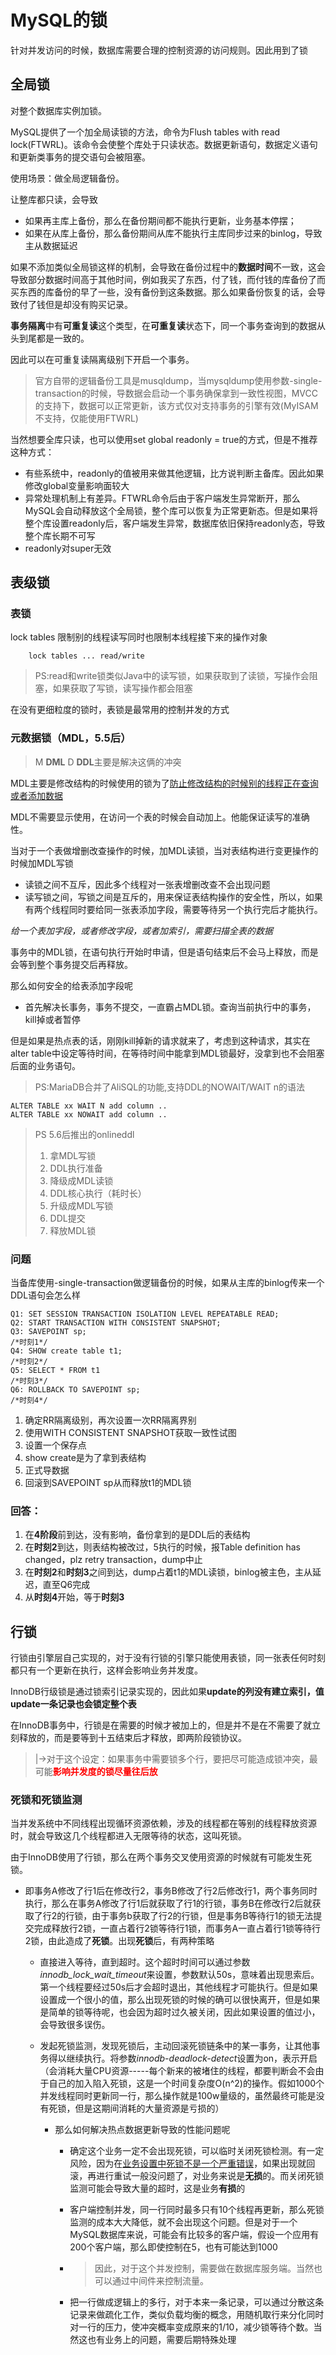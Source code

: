 # MySQL的锁

针对并发访问的时候，数据库需要合理的控制资源的访问规则。因此用到了锁

## 全局锁

对整个数据库实例加锁。

MySQL提供了一个加全局读锁的方法，命令为Flush tables with read lock(FTWRL)。该命令会使整个库处于只读状态。数据更新语句，数据定义语句和更新类事务的提交语句会被阻塞。

使用场景：做全局逻辑备份。

让整库都只读，会导致

- 如果再主库上备份，那么在备份期间都不能执行更新，业务基本停摆；
- 如果在从库上备份，那么备份期间从库不能执行主库同步过来的binlog，导致主从数据延迟

如果不添加类似全局锁这样的机制，会导致在备份过程中的**数据时间**不一致，这会导致部分数据时间高于其他时间，例如我买了东西，付了钱，而付钱的库备份了而买东西的库备份的早了一些，没有备份到这条数据。那么如果备份恢复的话，会导致付了钱但是却没有购买记录。

**事务隔离**中有**可重复读**这个类型，在**可重复读**状态下，同一个事务查询到的数据从头到尾都是一致的。

因此可以在可重复读隔离级别下开启一个事务。

> 官方自带的逻辑备份工具是musqldump，当mysqldump使用参数-single-transaction的时候，导数据会启动一个事务确保拿到一致性视图，MVCC的支持下，数据可以正常更新，该方式仅对支持事务的引擎有效(MyISAM不支持，仅能使用FTWRL)

当然想要全库只读，也可以使用set global readonly = true的方式，但是不推荐这种方式：

- 有些系统中，readonly的值被用来做其他逻辑，比方说判断主备库。因此如果修改global变量影响面较大
- 异常处理机制上有差异。FTWRL命令后由于客户端发生异常断开，那么MySQL会自动释放这个全局锁，整个库可以恢复为正常更新态。但是如果将整个库设置readonly后，客户端发生异常，数据库依旧保持readonly态，导致整个库长期不可写
- readonly对super无效

## 表级锁

### 表锁

lock tables 限制别的线程读写同时也限制本线程接下来的操作对象

```mysql
	lock tables ... read/write
```

> PS:read和write锁类似Java中的读写锁，如果获取到了读锁，写操作会阻塞，如果获取了写锁，读写操作都会阻塞

在没有更细粒度的锁时，表锁是最常用的控制并发的方式

### 元数据锁（MDL，5.5后）

> M **DML** D **DDL**主要是解决这俩的冲突

MDL主要是修改结构的时候使用的锁为了<u>防止修改结构的时候别的线程正在查询或者添加数据</u>

MDL不需要显示使用，在访问一个表的时候会自动加上。他能保证读写的准确性。

当对于一个表做增删改查操作的时候，加MDL读锁，当对表结构进行变更操作的时候加MDL写锁

- 读锁之间不互斥，因此多个线程对一张表增删改查不会出现问题
- 读写锁之间，写锁之间是互斥的，用来保证表结构操作的安全性，所以，如果有两个线程同时要给同一张表添加字段，需要等待另一个执行完后才能执行。

*给一个表加字段，或者修改字段，或者加索引，需要扫描全表的数据*

事务中的MDL锁，在语句执行开始时申请，但是语句结束后不会马上释放，而是会等到整个事务提交后再释放。

那么如何安全的给表添加字段呢

- 首先解决长事务，事务不提交，一直霸占MDL锁。查询当前执行中的事务，kill掉或者暂停

但是如果是热点表的话，刚刚kill掉新的请求就来了，考虑到这种请求，其实在alter table中设定等待时间，在等待时间中能拿到MDL锁最好，没拿到也不会阻塞后面的业务语句。

> PS:MariaDB合并了AliSQL的功能,支持DDL的NOWAIT/WAIT n的语法

```mariadb
ALTER TABLE xx WAIT N add column ..
ALTER TABLE xx NOWAIT add column ..
```

> PS 5.6后推出的onlineddl
>
> 1. 拿MDL写锁
> 2. DDL执行准备
> 3. 降级成MDL读锁
> 4. DDL核心执行（耗时长）
> 5. 升级成MDL写锁
> 6. DDL提交
> 7. 释放MDL锁

### 问题

当备库使用-single-transaction做逻辑备份的时候，如果从主库的binlog传来一个DDL语句会怎么样

```mysql
Q1: SET SESSION TRANSACTION ISOLATION LEVEL REPEATABLE READ;
Q2: START TRANSACTION WITH CONSISTENT SNAPSHOT;
Q3: SAVEPOINT sp;
/*时刻1*/
Q4: SHOW create table t1;
/*时刻2*/
Q5: SELECT * FROM t1
/*时刻3*/
Q6: ROLLBACK TO SAVEPOINT sp;
/*时刻4*/
```

1. 确定RR隔离级别，再次设置一次RR隔离界别
2. 使用WITH CONSISTENT SNAPSHOT获取一致性试图
3. 设置一个保存点
4. show create是为了拿到表结构
5. 正式导数据
6. 回滚到SAVEPOINT sp从而释放t1的MDL锁

### 回答：

1. 在**4阶段**前到达，没有影响，备份拿到的是DDL后的表结构
2. 在**时刻2**到达，则表结构被改过，5执行的时候，报Table definition has changed，plz retry transaction，dump中止
3. 在**时刻2**和**时刻3**之间到达，dump占着t1的MDL读锁，binlog被主色，主从延迟，直至Q6完成
4. 从**时刻4**开始，等于**时刻3**

## 行锁

行锁由引擎层自己实现的，对于没有行锁的引擎只能使用表锁，同一张表任何时刻都只有一个更新在执行，这样会影响业务并发度。

InnoDB行级锁是通过锁索引记录实现的，因此如果**update的列没有建立索引，值update一条记录也会锁定整个表**

在InnoDB事务中，行锁是在需要的时候才被加上的，但是并不是在不需要了就立刻释放的，而是要等到十五结束后才释放，即两阶段锁协议。

> |->对于这个设定：如果事务中需要锁多个行，要把尽可能造成锁冲突，最可能<font color=red>**影响并发度的锁尽量往后放**</font>

### 死锁和死锁监测

当并发系统中不同线程出现循环资源依赖，涉及的线程都在等别的线程释放资源时，就会导致这几个线程都进入无限等待的状态，这叫死锁。

由于InnoDB使用了行锁，那么在两个事务交叉使用资源的时候就有可能发生死锁。

- 即事务A修改了行1后在修改行2，事务B修改了行2后修改行1，两个事务同时执行，那么在事务A修改了行1后就获取了行1的行锁，事务B在修改行2后就获取了行2的行锁，由于事务b获取了行2的行锁，但是事务B等待行1的锁无法提交完成释放行2锁，一直占着行2锁等待行1锁，而事务A一直占着行1锁等待行2锁，由此造成了**死锁**。出现**死锁**后，有两种策略

  - 直接进入等待，直到超时。这个超时时间可以通过参数*innodb_lock_wait_timeout*来设置，参数默认50s，意味着出现思索后。第一个线程要经过50s后才会超时退出，其他线程才可能执行。但是如果设置成一个很小的值，那么出现死锁的时候的确可以很快离开，但是如果是简单的锁等待呢，也会因为超时过久被关闭，因此如果设置的值过小，会导致很多误伤。

  - 发起死锁监测，发现死锁后，主动回滚死锁链条中的某一事务，让其他事务得以继续执行。将参数*innodb-deadlock-detect*设置为on，表示开启（会消耗大量CPU资源-----每个新来的被堵住的线程，都要判断会不会由于自己的加入陷入死锁，这是一个时间复杂度O(n^2)的操作。假如1000个并发线程同时更新同一行，那么操作就是100w量级的，虽然最终可能是没有死锁，但是这期间消耗的大量资源是亏损的）

    - 那么如何解决热点数据更新导致的性能问题呢

      - 确定这个业务一定不会出现死锁，可以临时关闭死锁检测。有一定风险，因为在<u>业务设置中死锁不是一个严重错误</u>，如果出现就回滚，再进行重试一般没问题了，对业务来说是**无损**的。而关闭死锁监测可能会导致大量的超时，这是业务**有损**的

      - 客户端控制并发，同一行同时最多只有10个线程再更新，那么死锁监测的成本大大降低，就不会出现这个问题。但是对于一个MySQL数据库来说，可能会有比较多的客户端，假设一个应用有200个客户端，那么即使控制在5，也有可能达到1000

      - > 因此，对于这个并发控制，需要做在数据库服务端。当然也可以通过中间件来控制流量。

      - 把一行做成逻辑上的多行，对于本来一条记录，可以通过分散这条记录来做疏化工作，类似负载均衡的概念，用随机取行来分化同时对一行的压力，使冲突概率变成原来的1/10，减少锁等待个数。当然这也有业务上的问题，需要后期特殊处理

